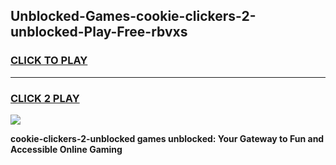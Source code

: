 
## Unblocked-Games-cookie-clickers-2-unblocked-Play-Free-rbvxs
<h3>
<a href="https://premium76.site?title=cookie-clickers-2-unblocked&ref=18A1">CLICK TO PLAY</a></h3>
<hr>

<h3>
<a href="https://premium76.site?title=cookie-clickers-2-unblocked&ref=18A1">CLICK 2 PLAY</a>
  
</h3>

<a href="https://premium76.site?title=cookie-clickers-2-unblocked&ref=18A1"><img src="https://clearcache.store/games.png"></a>


**cookie-clickers-2-unblocked games unblocked: Your Gateway to Fun and Accessible Online Gaming**
